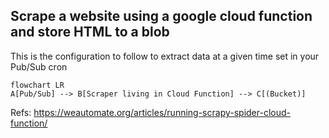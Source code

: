 ## Scrape a website using a google cloud function and store HTML to a blob

This is the configuration to follow to extract data at a given time set in 
your Pub/Sub cron
```mermaid
flowchart LR
A[Pub/Sub] --> B[Scraper living in Cloud Function] --> C[(Bucket)]
```

Refs:
https://weautomate.org/articles/running-scrapy-spider-cloud-function/




